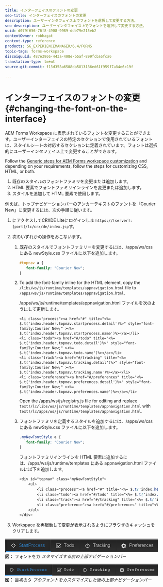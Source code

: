 ```yaml
---
title: インターフェイスのフォントの変更
seo-title: インターフェイスのフォントの変更
description: ユーザーインタフェイス上でフォントを選択して変更する方法。
seo-description: ユーザーインタフェイス上でフォントを選択して変更する方法。
uuid: d079f656-76f8-4908-9989-dde79e215eb2
contentOwner: robhagat
content-type: reference
products: SG_EXPERIENCEMANAGER/6.4/FORMS
topic-tags: forms-workspace
discoiquuid: 487e3966-443a-408e-b5af-899fcba6fca6
translation-type: tm+mt
source-git-commit: f13d358a6508da5813186ed61f959f7a84e6c19f

---
```



# インターフェイスのフォントの変更 {#changing-the-font-on-the-interface}

AEM Forms Workspace に表示されているフォントを変更することができます。ユーザーインターフェイスの特定のセクションで使用されているフォントは、スタイルシートの対応するセクションに定義されています。フォントは選択的にユーザーインタフェイス上で変更することができます。

Follow the [Generic steps for AEM Forms workspace customization](/help/forms/using/generic-steps-html-workspace-customization.md) and depending on your requirements, follow the steps for customizing CSS, HTML, or both.

1. 既存のスタイルのフォントファミリを変更または追加します。
1. HTML 要素でフォントファミリインラインを変更または追加します。
1. スタイルを追加して HTML 要素で使用します。

例えば、トップナビゲーションバーのアンカーテキストのフォントを「Courier New」に変更するには、次の手順に従います。

1. にアクセスしてCRXDE Liteにログインしま `https://[server]:[port]/lc/crx/de/index.jsp`す。
1. 次のいずれかの操作をおこないます。

   1. 既存のスタイルでフォントファミリーを変更するには、/apps/ws/css にある newStyle.css ファイルに以下を追加します。

      ```css
      #topnav a {
         font-family: "Courier New";
      }
      ```

   1. To add the font-family inline for the HTML element, copy the `/libs/ws/js/runtime/templates/appnavigation.html` file to `/apps/ws/js/runtime/templates/appnavigation.html`.

      /apps/ws/js/runtime/templates/appnavigation.html ファイルを次のようにして更新します。

      ```
      <li class="process"><a href="#" title="<%= $.t('index.header.topnav.startprocess.detail')%>" style="font-family:Courier New;" ><%= $.t('index.header.topnav.startprocess.name')%></a></li>
      <li class="todo"><a href="#/todo" title="<%= $.t('index.header.topnav.todo.detail')%>" style="font-family:Courier New;" ><%= $.t('index.header.topnav.todo.name')%></a></li>
      <li class="track"><a href="#/tracking" title="<%= $.t('index.header.topnav.tracking.detail')%>" style="font-family:Courier New;" ><%= $.t('index.header.topnav.tracking.name')%></a></li>
      <li class="preference"><a href="#/preferences" title="<%= $.t('index.header.topnav.preferences.detail')%>" style="font-family:Courier New;" ><%= $.t('index.header.topnav.preferences.name')%></a></li>
      ```

      Open the /apps/ws/js/registry.js file for editing and replace `text!/lc/libs/ws/js/runtime/templates/appnavigation.html` with `text!/lc/apps/ws/js/runtime/templates/appnavigation.html`.

   1. フォントファミリを定義するスタイルを追加するには、/apps/ws/css にある newStyle.css ファイルに以下を追加します。

      ```css
      .myNewFontStyle a {
         font-family: "Courier New";
      }
      ```

      フォントファミリインラインを HTML 要素に追加するには、/apps/ws/js/runtime/templates にある appnavigation.html ファイルに以下を追加します。

      ```css
      <div id="topnav" class="myNewFontStyle">
          <ul>
              <li class="process"><a href="#" title="<%= $.t('index.header.topnav.startprocess.detail')%>" ><%= $.t('index.header.topnav.startprocess.name')%></a></li>
              <li class="todo"><a href="#/todo" title="<%= $.t('index.header.topnav.todo.detail')%>"><%= $.t('index.header.topnav.todo.name')%></a></li>
              <li class="track"><a href="#/tracking" title="<%= $.t('index.header.topnav.tracking.detail')%>" ><%= $.t('index.header.topnav.tracking.name')%></a></li>
              <li class="preference"><a href="#/preferences" title="<%= $.t('index.header.topnav.preferences.detail')%>" ><%= $.t('index.header.topnav.preferences.name')%></a></li>
          </ul>
      </div>
      ```

1. Workspace を再起動して変更が表示されるようにブラウザのキャッシュをクリアします。

![change_font_before](assets/change_font_before.png)**図：** フォントをカ *スタマイズする前の上部ナビゲーションバー*

![change_font_after](assets/change_font_after.png)**図：** 最初のタ *ブのフォントをカスタマイズした後の上部ナビゲーションバー*
